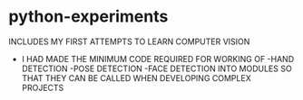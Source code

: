# python-experiments
INCLUDES MY FIRST ATTEMPTS TO LEARN COMPUTER VISION
* I HAD MADE THE  MINIMUM CODE REQUIRED FOR WORKING OF
        -HAND DETECTION
        -POSE DETECTION
        -FACE DETECTION
   INTO MODULES SO THAT THEY CAN BE  CALLED WHEN DEVELOPING COMPLEX PROJECTS
